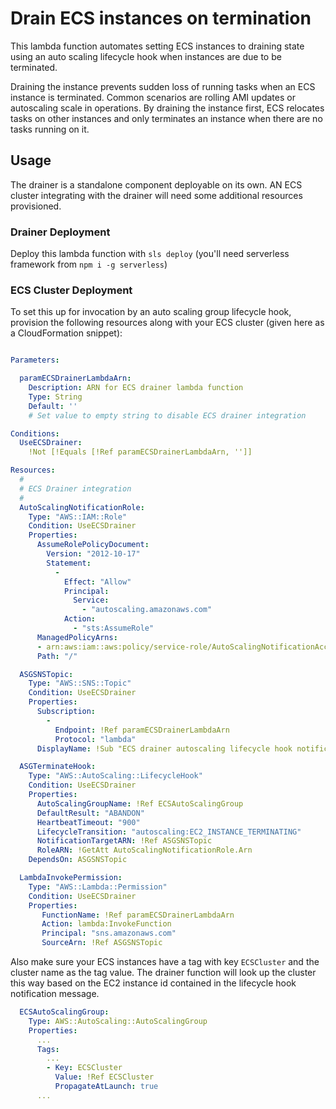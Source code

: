 # Drain ECS instances on termination

This lambda function automates setting ECS instances to draining state using an auto scaling
lifecycle hook when instances are due to be terminated. 

Draining the instance prevents sudden loss of running tasks when an ECS instance is terminated.
Common scenarios are rolling AMI updates or autoscaling scale in operations. By draining the 
instance first, ECS relocates tasks on other instances and only terminates an instance when there
are no tasks running on it.

## Usage

The drainer is a standalone component deployable on its own. AN ECS cluster integrating with the drainer will need some additional resources provisioned. 
### Drainer Deployment

Deploy this lambda function with `sls deploy` (you'll need serverless framework from `npm i -g serverless`)

### ECS Cluster Deployment

To set this up for invocation by an auto scaling group lifecycle hook, provision the following resources along with your ECS cluster (given here as a CloudFormation snippet):

```yaml

Parameters:

  paramECSDrainerLambdaArn:
    Description: ARN for ECS drainer lambda function
    Type: String
    Default: ''
    # Set value to empty string to disable ECS drainer integration

Conditions:
  UseECSDrainer:
    !Not [!Equals [!Ref paramECSDrainerLambdaArn, '']]

Resources:
  #
  # ECS Drainer integration
  #
  AutoScalingNotificationRole:
    Type: "AWS::IAM::Role"
    Condition: UseECSDrainer
    Properties:
      AssumeRolePolicyDocument:
        Version: "2012-10-17"
        Statement:
          -
            Effect: "Allow"
            Principal:
              Service:
                - "autoscaling.amazonaws.com"
            Action:
              - "sts:AssumeRole"
      ManagedPolicyArns:
      - arn:aws:iam::aws:policy/service-role/AutoScalingNotificationAccessRole
      Path: "/"

  ASGSNSTopic:
    Type: "AWS::SNS::Topic"
    Condition: UseECSDrainer
    Properties:
      Subscription:
        -
          Endpoint: !Ref paramECSDrainerLambdaArn
          Protocol: "lambda"
      DisplayName: !Sub "ECS drainer autoscaling lifecycle hook notifications for ${ECSCluster}"

  ASGTerminateHook:
    Type: "AWS::AutoScaling::LifecycleHook"
    Condition: UseECSDrainer
    Properties:
      AutoScalingGroupName: !Ref ECSAutoScalingGroup
      DefaultResult: "ABANDON"
      HeartbeatTimeout: "900"
      LifecycleTransition: "autoscaling:EC2_INSTANCE_TERMINATING"
      NotificationTargetARN: !Ref ASGSNSTopic
      RoleARN: !GetAtt AutoScalingNotificationRole.Arn
    DependsOn: ASGSNSTopic

  LambdaInvokePermission:
    Type: "AWS::Lambda::Permission"
    Condition: UseECSDrainer
    Properties:
       FunctionName: !Ref paramECSDrainerLambdaArn
       Action: lambda:InvokeFunction
       Principal: "sns.amazonaws.com"
       SourceArn: !Ref ASGSNSTopic

```

Also make sure your ECS instances have a tag with key `ECSCluster` and the cluster name as the tag value. The drainer function will look up the cluster this way based on the EC2 instance id contained in the lifecycle hook notification message.

```yaml
  ECSAutoScalingGroup:
    Type: AWS::AutoScaling::AutoScalingGroup
    Properties:
      ...
      Tags:
        ...
        - Key: ECSCluster
          Value: !Ref ECSCluster
          PropagateAtLaunch: true
      ...
```